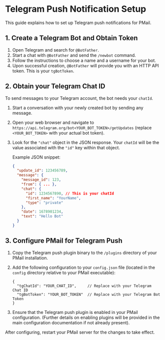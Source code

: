# Telegram Push Notification Setup

This guide explains how to set up Telegram push notifications for PMail.

## 1. Create a Telegram Bot and Obtain Token

1.  Open Telegram and search for `@BotFather`.
2.  Start a chat with `@BotFather` and send the `/newbot` command.
3.  Follow the instructions to choose a name and a username for your bot.
4.  Upon successful creation, `@BotFather` will provide you with an HTTP API token. This is your `tgBotToken`.

## 2. Obtain your Telegram Chat ID

To send messages to your Telegram account, the bot needs your `chatId`.

1.  Start a conversation with your newly created bot by sending any message.
2.  Open your web browser and navigate to `https://api.telegram.org/bot<YOUR_BOT_TOKEN>/getUpdates` (replace `<YOUR_BOT_TOKEN>` with your actual bot token).
3.  Look for the `"chat"` object in the JSON response. Your `chatId` will be the value associated with the `"id"` key within that object.

    Example JSON snippet:
    ```json
    {
      "update_id": 123456789,
      "message": {
        "message_id": 123,
        "from": { ... },
        "chat": {
          "id": 1234567890, // This is your chatId
          "first_name": "YourName",
          "type": "private"
        },
        "date": 1678901234,
        "text": "Hello Bot"
      }
    }
    ```

## 3. Configure PMail for Telegram Push

1.  Copy the Telegram push plugin binary to the `/plugins` directory of your PMail installation.

2.  Add the following configuration to your `config.json` file (located in the `config` directory relative to your PMail executable):

    ```jsonc
    {
      "tgChatId": "YOUR_CHAT_ID",     // Replace with your Telegram Chat ID
      "tgBotToken": "YOUR_BOT_TOKEN"  // Replace with your Telegram Bot Token
    }
    ```

3.  Ensure that the Telegram push plugin is enabled in your PMail configuration. (Further details on enabling plugins will be provided in the main configuration documentation if not already present).

After configuring, restart your PMail server for the changes to take effect.
